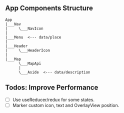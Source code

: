 ## App Components Structure

```
App
|___Nav
|     \___NavIcon
|
|___Menu  <--- data/place
|
|___Header
|     \___HeaderIcon
|
|___Map
      \___MapApi
      |
      \___Aside  <--- data/description
```

## Todos: Improve Performance

- [ ] Use useReducer/redux for some states.
- [ ] Marker custom icon, text and OverlayView position.
